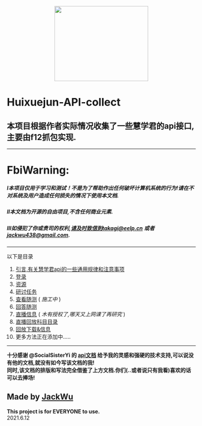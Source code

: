 <p align="center">
    <img src="https://i.loli.net/2021/06/12/y4jqokXQEvRSVmx.png" width="250" height="200">
</p>

# Huixuejun-API-collect

## 本项目根据作者实际情况收集了一些慧学君的api接口,主要由f12抓包实现.
***********
# FbiWarning:
  ##### Ⅰ本项目仅用于学习和测试！不是为了帮助作出任何破坏计算机系统的行为!请在不对系统及用户造成任何损失的情况下使用本文档.
  ##### Ⅱ本文档为开源的自由项目,不含任何商业元素.
  ##### Ⅲ如侵犯了你或贵司的权利,请及时致信到takagi@eelp.cn 或者 jackwu438@gmail.com.
**********
以下是目录  
1. [引言,有关慧学君api的一些通用规律和注意事项](https://github.com/Jackwu945/huixuejun-API-collect/blob/main/intro/introduction.md)  
2. [登录](https://github.com/Jackwu945/huixuejun-API-collect/tree/main/login/login.md)  
3. [资源](https://github.com/Jackwu945/huixuejun-API-collect/tree/main/resource/res.md)
4. [研讨任务](https://github.com/Jackwu945/huixuejun-API-collect/tree/main/discuss/discuss.md)
5. [查看随测](https://github.com/Jackwu945/huixuejun-API-collect/tree/main/test/lookanswer.md) ( *施工中* )  
6. [回答随测](https://github.com/Jackwu945/huixuejun-API-collect/tree/main/test/giveanswer.md)
7. [直播信息](https://github.com/Jackwu945/huixuejun-API-collect/tree/main/live/liveinfo.md) ( *木有授权了,哪天又上网课了再研究* )  
8. [直播回放科目目录](https://github.com/Jackwu945/huixuejun-API-collect/tree/main/live/livesubject.md)  
9. [回放下载&信息](https://github.com/Jackwu945/huixuejun-API-collect/tree/main/live/livereplay.md)
10. 更多方法正在添加中.....
****  

**十分感谢 @SocialSisterYi 的 [api文档](https://github.com/SocialSisterYi/bilibili-API-collect) 给予我的灵感和强硬的技术支持,可以说没有他的文档,就没有如今写该文档的我!**  
**同时,该文档的排版和写法完全借鉴了上方文档.你们(..或者说只有我看)喜欢的话可以去捧场!**  
  
## Made by [JackWu](https://github.com/Jackwu945)
**This project is for EVERYONE to use.**  
2021.6.12
